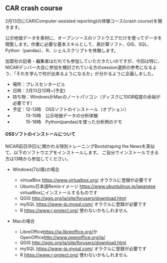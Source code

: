 ## CAR crash course

2月13日にCAR(Computer-assisted reporting)の体験コース(crash course)を開きます。

公示地価データを素材に、オープンソースのソフトウエアだけを使ってデータを閲覧します。作業に必要な基本スキルとして、表計算ソフト、GIS、SQL、Python（pandas）、R、シェルスクリプトを体験します。

加盟社の記者・編集者はだれでも参加していただきたいのですが、今回は特に、NICARデンバー大会に参加を検討されている方のsession選択の参考になるよう、「それを学んで何が出来るようになるか」が分かるように企画しました。

* 場所：プレスセンタービル
* 日時：2月13日12時~(予定)
* 持ち物：WindowsかMacのノートパソコン（ディスクに10GB程度の余裕が必要です）
* 予定：12-13時　OSSソフトのインストール（オプション）
* 　　　13-15時　公示地価データの分析体験
* 　　　15-16時　Python(pandas)を使った分析例のデモ

#### OSSソフトのインストールについて

NICAR前日(9日)に開かれる特別トレーニングBootstraping the Newsを真似て、以下のソフトウエアをインストールします。
ご自分でインストールできる方は13時から参加してください。

* Windows(7以降)の場合
  * virtualBox <https://www.virtualbox.org/> オラクルに登録が必要です
  * Ubuntu日本語Remixイメージ <https://www.ubuntulinux.jp/japanese> virtualBoxにインストールするものです
  * QGIS <http://qgis.org/ja/site/forusers/download.html>
  * mySQL <https://www-jp.mysql.com/> オラクルに登録が必要です
  * R <https://www.r-project.org/> 使わないかもしれません

* Macの場合
  * LibreOffice<https://ja.libreoffice.org/>かOpenOffice<http://www.openoffice.org/ja/>
  * QGIS <http://qgis.org/ja/site/forusers/download.html>
  * mySQL <https://www-jp.mysql.com/> オラクルに登録が必要です
  * R <https://www.r-project.org/> 使わないかもしれません

